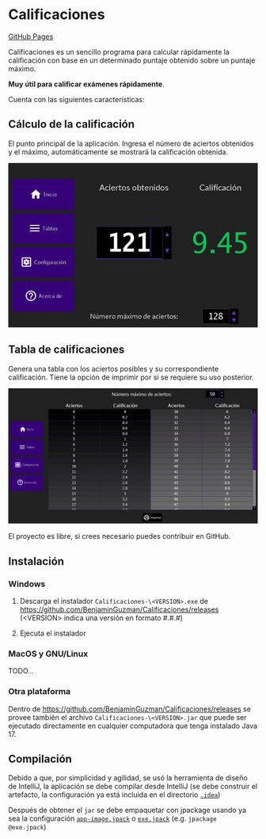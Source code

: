 # Calificaciones

[GitHub Pages](https://benjaminguzman.github.io/Calificaciones)

Calificaciones es un sencillo programa para calcular rápidamente la calificación con base en un determinado puntaje obtenido sobre un puntaje máximo.

**Muy útil para calificar exámenes rápidamente**.

Cuenta con las siguientes características:

## Cálculo de la calificación

El punto principal de la aplicación. Ingresa el número de aciertos obtenidos y el máximo, automáticamente se mostrará la calificación obtenida.

![Image](img/inicio.png "Inicio")

## Tabla de calificaciones

Genera una tabla con los aciertos posibles y su correspondiente calificación. Tiene la opción de imprimir por si se requiere su uso posterior.

![Image](img/tablas.png "Tablas")

El proyecto es libre, si crees necesario puedes contribuir en GitHub.

## Instalación

### Windows

1. Descarga el instalador `Calificaciones-\<VERSION>.exe` de https://github.com/BenjaminGuzman/Calificaciones/releases 
(\<VERSION> indica una versión en formato #.#.#)

2. Ejecuta el instalador 

### MacOS y GNU/Linux

TODO...

### Otra plataforma

Dentro de https://github.com/BenjaminGuzman/Calificaciones/releases se provee también el archivo `Calificaciones-\<VERSION>.jar`
que puede ser ejecutado directamente en cualquier computadora que tenga instalado Java 17.

## Compilación

Debido a que, por simplicidad y agilidad, se usó la herramienta de diseño de IntelliJ, la aplicación se debe compilar
desde IntelliJ (se debe construir el artefacto, la configuración ya está incluida en el directorio [`.idea`](.idea))

Después de obtener el `jar` se debe empaquetar con jpackage usando ya sea la configuración [`app-image.jpack`](app-image.jpack)
o [`exe.jpack`](exe.jpack) (e.g. `jpackage @exe.jpack`)
